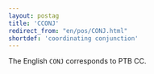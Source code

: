 ```yaml
---
layout: postag
title: 'CCONJ'
redirect_from: "en/pos/CONJ.html"
shortdef: 'coordinating conjunction'
---
```


The English `CONJ` corresponds to PTB CC.
